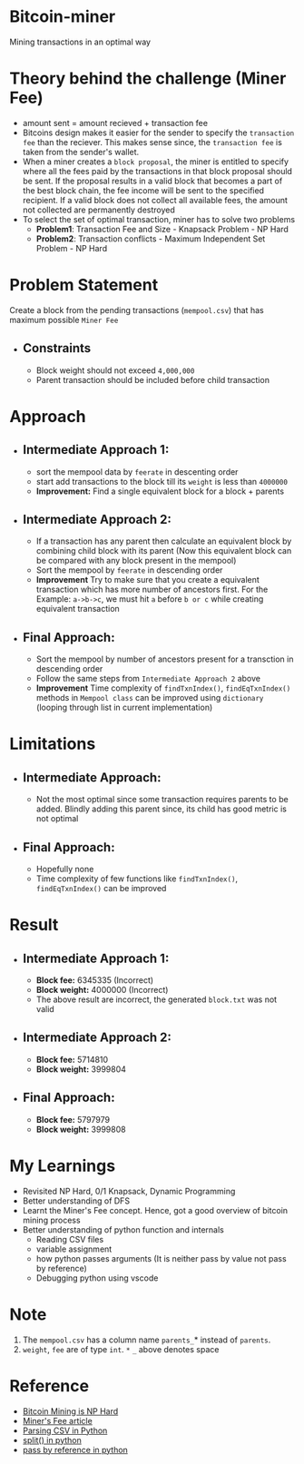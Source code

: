 # Bitcoin-miner
Mining transactions in an optimal way

# Theory behind the challenge (Miner Fee)
- amount sent = amount recieved + transaction fee
- Bitcoins design makes it easier for the sender to specify the `transaction fee` than the reciever. This makes sense since, the `transaction fee` is taken from the sender's wallet.
- When a miner creates a `block proposal`, the miner is entitled to specify where all the fees paid by the transactions in that block proposal should be sent. If the proposal results in a valid block that becomes a part of the best block chain, the fee income will be sent to the specified recipient. If a valid block does not collect all available fees, the amount not collected are permanently destroyed
- To select the set of optimal transaction, miner has to solve two problems
  - **Problem1**: Transaction Fee and Size - Knapsack Problem - NP Hard
  - **Problem2**: Transaction conflicts - Maximum Independent Set Problem - NP Hard

# Problem Statement
Create a block from the pending transactions (`mempool.csv`) that has maximum possible `Miner Fee`

- ## Constraints
  - Block weight should not exceed `4,000,000`
  - Parent transaction should be included before child transaction

# Approach
- ## Intermediate Approach 1:
  - sort the mempool data by `feerate` in descenting order
  - start add transactions to the block till its `weight` is less than `4000000`
  - **Improvement:** Find a single equivalent block for a block + parents  
- ## Intermediate Approach 2:
  - If a transaction has any parent then calculate an equivalent block by combining child block with its parent (Now this equivalent block can be compared with any block present in the mempool)
  - Sort the mempool by `feerate` in descending order
  - **Improvement** Try to make sure that you create a equivalent transaction which has more number of ancestors first. For the Example: `a->b->c`, we must hit `a` before `b or c` while creating equivalent transaction
- ## Final Approach:
  - Sort the mempool by number of ancestors present for a transction in descending order
  - Follow the same steps from `Intermediate Approach 2` above
  - **Improvement** Time complexity of `findTxnIndex()`, `findEqTxnIndex()` methods in `Mempool class` can be improved using `dictionary` (looping through list in current implementation)

# Limitations
- ## Intermediate Approach:
  - Not the most optimal since some transaction requires parents to be added. Blindly adding this parent since, its child has good metric is not optimal
- ## Final Approach: 
  - Hopefully none
  - Time complexity of few functions like `findTxnIndex()`, `findEqTxnIndex()` can be improved

# Result
- ## Intermediate Approach 1: 
  - **Block fee:** 6345335 (Incorrect)
  - **Block weight:** 4000000 (Incorrect)
  - The above result are incorrect, the generated `block.txt` was not valid
- ## Intermediate Approach 2:
  - **Block fee:** 5714810
  - **Block weight:** 3999804
- ## Final Approach:
  - **Block fee:** 5797979
  - **Block weight:** 3999808

# My Learnings
- Revisited NP Hard, 0/1 Knapsack, Dynamic Programming
- Better understanding of DFS
- Learnt the Miner's Fee concept. Hence, got a good overview of bitcoin mining process
- Better understanding of python function and internals 
  - Reading CSV files
  - variable assignment
  - how python passes arguments (It is neither pass by value not pass by reference)
  - Debugging python using vscode

# Note
1. The `mempool.csv` has a column name `parents_`* instead of `parents`.
2. `weight`, `fee` are of type `int`.
`*` `_` above denotes space

# Reference
- [Bitcoin Mining is NP Hard](https://freedom-to-tinker.com/2014/10/27/bitcoin-mining-is-np-hard/)
- [Miner's Fee article](https://en.bitcoin.it/wiki/Miner_fees#Technical_info)
- [Parsing CSV in Python](https://realpython.com/python-csv/)
- [split() in python](https://stackoverflow.com/questions/16645083/when-splitting-an-empty-string-in-python-why-does-split-return-an-empty-list/16645307)
- [pass by reference in python](https://realpython.com/python-pass-by-reference/)